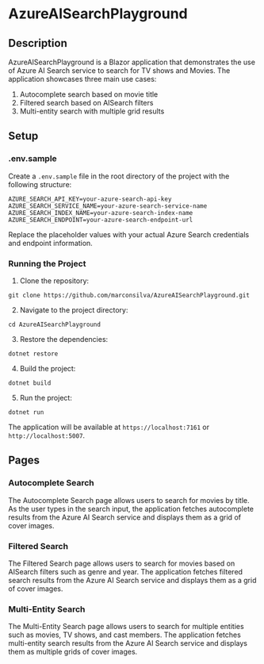 # AzureAISearchPlayground

## Description

AzureAISearchPlayground is a Blazor application that demonstrates the use of Azure AI Search service to search for TV shows and Movies. The application showcases three main use cases:

1. Autocomplete search based on movie title
2. Filtered search based on AISearch filters
3. Multi-entity search with multiple grid results

## Setup

### .env.sample

Create a `.env.sample` file in the root directory of the project with the following structure:

```
AZURE_SEARCH_API_KEY=your-azure-search-api-key
AZURE_SEARCH_SERVICE_NAME=your-azure-search-service-name
AZURE_SEARCH_INDEX_NAME=your-azure-search-index-name
AZURE_SEARCH_ENDPOINT=your-azure-search-endpoint-url
```

Replace the placeholder values with your actual Azure Search credentials and endpoint information.

### Running the Project

1. Clone the repository:

```
git clone https://github.com/marconsilva/AzureAISearchPlayground.git
```

2. Navigate to the project directory:

```
cd AzureAISearchPlayground
```

3. Restore the dependencies:

```
dotnet restore
```

4. Build the project:

```
dotnet build
```

5. Run the project:

```
dotnet run
```

The application will be available at `https://localhost:7161` or `http://localhost:5007`.

## Pages

### Autocomplete Search

The Autocomplete Search page allows users to search for movies by title. As the user types in the search input, the application fetches autocomplete results from the Azure AI Search service and displays them as a grid of cover images.

### Filtered Search

The Filtered Search page allows users to search for movies based on AISearch filters such as genre and year. The application fetches filtered search results from the Azure AI Search service and displays them as a grid of cover images.

### Multi-Entity Search

The Multi-Entity Search page allows users to search for multiple entities such as movies, TV shows, and cast members. The application fetches multi-entity search results from the Azure AI Search service and displays them as multiple grids of cover images.
